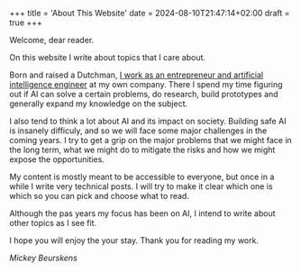 +++
title = 'About This Website'
date = 2024-08-10T21:47:14+02:00
draft = true
+++

Welcome, dear reader.

On this website I write about topics that I care about.

Born and raised a Dutchman, [I work as an entrepreneur and artificial intelligence engineer](https://www.forgefire.dev) at my own company. There I spend my time figuring out if AI can solve a certain problems, do research, build prototypes and generally expand my knowledge on the subject.

I also tend to think a lot about AI and its impact on society. Building safe AI is insanely difficuly, and so we will face some major challenges in the coming years. I try to get a grip on the major problems that we might face in the long term, what we might do to mitigate the risks and how we might expose the opportunities.

My content is mostly meant to be accessible to everyone, but once in a while I write very technical posts. I will try to make it clear which one is which so you can pick and choose what to read.

Although the pas years my focus has been on AI, I intend to write about other topics as I see fit.

I hope you will enjoy the your stay. Thank you for reading my work.

_Mickey Beurskens_ 